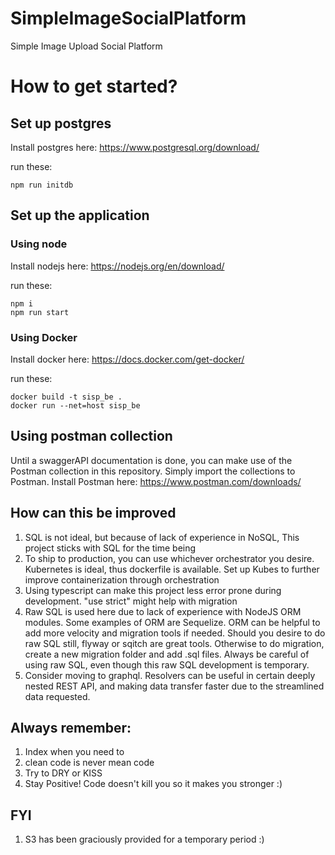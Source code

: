 # SimpleImageSocialPlatform
Simple Image Upload Social Platform

# How to get started?
## Set up postgres
Install postgres here: https://www.postgresql.org/download/

run these:
```
npm run initdb
```

## Set up the application

### Using node
Install nodejs here: https://nodejs.org/en/download/

run these:
```
npm i
npm run start
```

### Using Docker
Install docker here: https://docs.docker.com/get-docker/

run these:
```
docker build -t sisp_be .
docker run --net=host sisp_be
```

## Using postman collection
Until a swaggerAPI documentation is done, you can make use of the Postman collection in this repository. Simply import the collections to Postman.
Install Postman here: https://www.postman.com/downloads/

## How can this be improved
1. SQL is not ideal, but because of lack of experience in NoSQL, This project sticks with SQL for the time being
2. To ship to production, you can use whichever orchestrator you desire.  Kubernetes is ideal, thus dockerfile is available. Set up Kubes to further improve containerization through orchestration
3. Using typescript can make this project less error prone during development. "use strict" might help with migration
4. Raw SQL is used here due to lack of experience with NodeJS ORM modules. Some examples of ORM are Sequelize. ORM can be helpful to add more velocity and migration tools if needed. Should you desire to do raw SQL still, flyway or sqitch are great tools. Otherwise to do migration, create a new migration folder and add .sql files. Always be careful of using raw SQL, even though this raw SQL development is temporary.
5. Consider moving to graphql. Resolvers can be useful in certain deeply nested REST API, and making data transfer faster due to the streamlined data requested.

## Always remember:
1. Index when you need to
2. clean code is never mean code
3. Try to DRY or KISS
4. Stay Positive! Code doesn't kill you so it makes you stronger :)

## FYI
1. S3 has been graciously provided for a temporary period :)